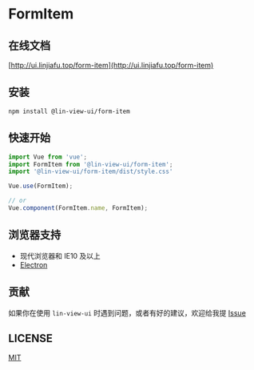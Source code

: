 # FormItem


## 在线文档

[http://ui.linjiafu.top/form-item](http://ui.linjiafu.top/form-item)


## 安装

```
npm install @lin-view-ui/form-item
```

## 快速开始

```javascript
import Vue from 'vue';
import FormItem from '@lin-view-ui/form-item';
import '@lin-view-ui/form-item/dist/style.css'

Vue.use(FormItem);

// or
Vue.component(FormItem.name, FormItem);
```

## 浏览器支持

- 现代浏览器和 IE10 及以上
- [Electron](http://electron.atom.io/)

## 贡献

如果你在使用 `lin-view-ui` 时遇到问题，或者有好的建议，欢迎给我提 [Issue](https://github.com/c10342/lin-view-ui/issues)

## LICENSE

[MIT](https://github.com/c10342/lin-view-ui/blob/master/LICENSE)
